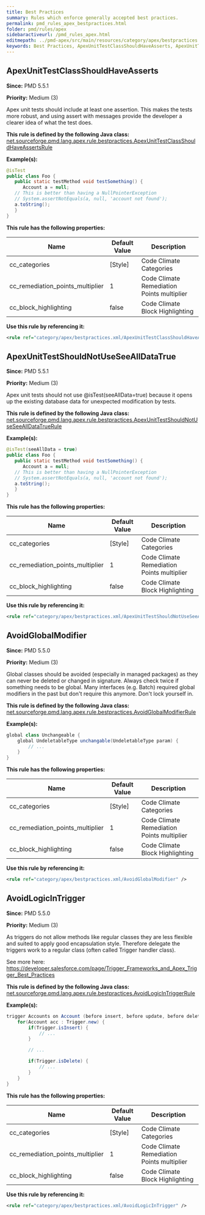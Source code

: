 ```yaml
---
title: Best Practices
summary: Rules which enforce generally accepted best practices.
permalink: pmd_rules_apex_bestpractices.html
folder: pmd/rules/apex
sidebaractiveurl: /pmd_rules_apex.html
editmepath: ../pmd-apex/src/main/resources/category/apex/bestpractices.xml
keywords: Best Practices, ApexUnitTestClassShouldHaveAsserts, ApexUnitTestShouldNotUseSeeAllDataTrue, AvoidGlobalModifier, AvoidLogicInTrigger
---
```

## ApexUnitTestClassShouldHaveAsserts

**Since:** PMD 5.5.1

**Priority:** Medium (3)

Apex unit tests should include at least one assertion.  This makes the tests more robust, and using assert
with messages provide the developer a clearer idea of what the test does.

**This rule is defined by the following Java class:** [net.sourceforge.pmd.lang.apex.rule.bestpractices.ApexUnitTestClassShouldHaveAssertsRule](https://github.com/pmd/pmd/blob/master/pmd-apex/src/main/java/net/sourceforge/pmd/lang/apex/rule/bestpractices/ApexUnitTestClassShouldHaveAssertsRule.java)

**Example(s):**

``` java
@isTest
public class Foo {
   public static testMethod void testSomething() {
      Account a = null;
   // This is better than having a NullPointerException
   // System.assertNotEquals(a, null, 'account not found');
   a.toString();
   }
}
```

**This rule has the following properties:**

|Name|Default Value|Description|
|----|-------------|-----------|
|cc_categories|[Style]|Code Climate Categories|
|cc_remediation_points_multiplier|1|Code Climate Remediation Points multiplier|
|cc_block_highlighting|false|Code Climate Block Highlighting|

**Use this rule by referencing it:**
``` xml
<rule ref="category/apex/bestpractices.xml/ApexUnitTestClassShouldHaveAsserts" />
```

## ApexUnitTestShouldNotUseSeeAllDataTrue

**Since:** PMD 5.5.1

**Priority:** Medium (3)

Apex unit tests should not use @isTest(seeAllData=true) because it opens up the existing database data for unexpected modification by tests.

**This rule is defined by the following Java class:** [net.sourceforge.pmd.lang.apex.rule.bestpractices.ApexUnitTestShouldNotUseSeeAllDataTrueRule](https://github.com/pmd/pmd/blob/master/pmd-apex/src/main/java/net/sourceforge/pmd/lang/apex/rule/bestpractices/ApexUnitTestShouldNotUseSeeAllDataTrueRule.java)

**Example(s):**

``` java
@isTest(seeAllData = true)
public class Foo {
   public static testMethod void testSomething() {
      Account a = null;
   // This is better than having a NullPointerException
   // System.assertNotEquals(a, null, 'account not found');
   a.toString();
   }
}
```

**This rule has the following properties:**

|Name|Default Value|Description|
|----|-------------|-----------|
|cc_categories|[Style]|Code Climate Categories|
|cc_remediation_points_multiplier|1|Code Climate Remediation Points multiplier|
|cc_block_highlighting|false|Code Climate Block Highlighting|

**Use this rule by referencing it:**
``` xml
<rule ref="category/apex/bestpractices.xml/ApexUnitTestShouldNotUseSeeAllDataTrue" />
```

## AvoidGlobalModifier

**Since:** PMD 5.5.0

**Priority:** Medium (3)

Global classes should be avoided (especially in managed packages) as they can never be deleted or changed in signature. Always check twice if something needs to be global.
Many interfaces (e.g. Batch) required global modifiers in the past but don't require this anymore. Don't lock yourself in.

**This rule is defined by the following Java class:** [net.sourceforge.pmd.lang.apex.rule.bestpractices.AvoidGlobalModifierRule](https://github.com/pmd/pmd/blob/master/pmd-apex/src/main/java/net/sourceforge/pmd/lang/apex/rule/bestpractices/AvoidGlobalModifierRule.java)

**Example(s):**

``` java
global class Unchangeable {
    global UndeletableType unchangable(UndeletableType param) {
        // ...
    }
}
```

**This rule has the following properties:**

|Name|Default Value|Description|
|----|-------------|-----------|
|cc_categories|[Style]|Code Climate Categories|
|cc_remediation_points_multiplier|1|Code Climate Remediation Points multiplier|
|cc_block_highlighting|false|Code Climate Block Highlighting|

**Use this rule by referencing it:**
``` xml
<rule ref="category/apex/bestpractices.xml/AvoidGlobalModifier" />
```

## AvoidLogicInTrigger

**Since:** PMD 5.5.0

**Priority:** Medium (3)

As triggers do not allow methods like regular classes they are less flexible and suited to apply good encapsulation style.
Therefore delegate the triggers work to a regular class (often called Trigger handler class).

See more here: https://developer.salesforce.com/page/Trigger_Frameworks_and_Apex_Trigger_Best_Practices

**This rule is defined by the following Java class:** [net.sourceforge.pmd.lang.apex.rule.bestpractices.AvoidLogicInTriggerRule](https://github.com/pmd/pmd/blob/master/pmd-apex/src/main/java/net/sourceforge/pmd/lang/apex/rule/bestpractices/AvoidLogicInTriggerRule.java)

**Example(s):**

``` java
trigger Accounts on Account (before insert, before update, before delete, after insert, after update, after delete, after undelete) {
    for(Account acc : Trigger.new) {
        if(Trigger.isInsert) {
            // ...
        }

        // ...

        if(Trigger.isDelete) {
            // ...
        }
    }
}
```

**This rule has the following properties:**

|Name|Default Value|Description|
|----|-------------|-----------|
|cc_categories|[Style]|Code Climate Categories|
|cc_remediation_points_multiplier|1|Code Climate Remediation Points multiplier|
|cc_block_highlighting|false|Code Climate Block Highlighting|

**Use this rule by referencing it:**
``` xml
<rule ref="category/apex/bestpractices.xml/AvoidLogicInTrigger" />
```

